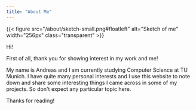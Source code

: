 ```yaml
---
title: "About Me"
---
```


{{< figure src="/about/sketch-small.png#floatleft" alt="Sketch of me" width="256px" class="transparent" >}}

Hi!

First of all, thank you for showing interest in my work and me!

My name is Andreas and I am currently studying Computer Science at TU Munich. I have quite many personal interests and I use this website to note down and share some interesting things I came across in some of my projects. So don't expect any particular topic here.

Thanks for reading!
